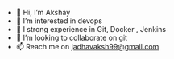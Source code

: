 - 👋 Hi, I’m Akshay
- 👀 I’m interested in devops
- 🌱 I strong experience in Git, Docker , Jenkins
- 💞️ I’m looking to collaborate on git
- 📫 Reach me on jadhavaksh99@gmail.com

<!---
jadhavaksh99/jadhavaksh99 is a ✨ special ✨ repository because its `README.md` (this file) appears on your GitHub profile.
You can click the Preview link to take a look at your changes.
--->
